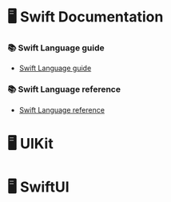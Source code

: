 # 🖥️ Swift Documentation

### 📚 Swift Language guide
- [Swift Language guide](https://github.com/DevWooHyeon/iOS-Documentation/blob/main/Swift%20Documentation/Swift%20Language%20guide/test.md)

### 📚 Swift Language reference
- [Swift Language reference]()

# 🖥️ UIKit

# 🖥️ SwiftUI

